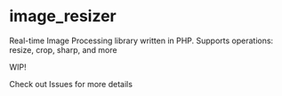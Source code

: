 # image_resizer
Real-time Image Processing library written in PHP. Supports operations: resize, crop, sharp, and more

WIP!

Check out Issues for more details
